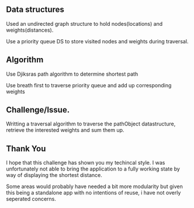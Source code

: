 
## Data structures
Used an undirected graph structure to hold nodes(locations) and weights(distances).

Use a priority queue DS to store visited nodes and weights during traversal.


## Algorithm
Use Djiksras path algorithm to determine shortest path

Use breath first to traverse priority queue and add up corresponding weights 


## Challenge/Issue.
Writting a traversal algorithm to traverse the pathObject datastructure, retrieve the interested weights and sum them up. 


## Thank You
I hope that this challenge has shown you my techincal style. I was unfortunately not able to bring the application to a fully working state by way of displaying the shortest distance. 

Some areas would probably have needed a bit more modularity but given this being a standalone app with no intentions of reuse, i have not overly seperated concerns. 

